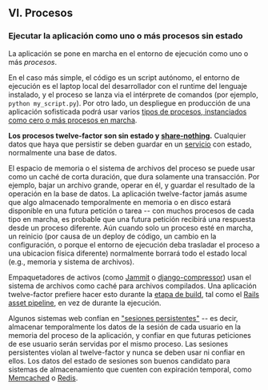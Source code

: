 ## VI. Procesos
### Ejecutar la aplicación como uno o más procesos sin estado

La aplicación se pone en marcha en el entorno de ejecución como uno o más *procesos*.

En el caso más simple, el código es un script autónomo, el entorno de ejecución es el laptop local del desarrollador con el runtime del lenguaje instalado, y el proceso se lanza via el intérprete de comandos (por ejemplo, `python my_script.py`). Por otro lado, un despliegue en producción de una aplicación sofisticada podrá usar varios [tipos de procesos, instanciados como cero o más procesos en marcha](./concurrency).

**Los procesos twelve-factor son sin estado y [share-nothing](http://en.wikipedia.org/wiki/Shared_nothing_architecture).** Cualquier datos que haya que persistir se deben guardar en un [servicio](./backing-services) con estado, normalmente una base de datos.

El espacio de memoria o el sistema de archivos del proceso se puede usar como un caché de corta duración, que dura solamente una transacción. Por ejemplo, bajar un archivo grande, operar en él, y guardar el resultado de la operación en la base de datos. La aplicación twelve-factor jamás asume que algo almacenado temporalmente en memoria o en disco estará disponible en una futura petición o tarea -- con muchos procesos de cada tipo en marcha, es probable que una futura petición recibirá una respuesta desde un proceso diferente. Aún cuando solo un proceso esté en marcha, un reinicio (por causa de un deploy de código, un cambio en la configuración, o porque el entorno de ejecución deba trasladar el proceso a una ubicacion física diferente) normalmente borrará todo el estado local (e.g., memoria y sistema de archivos).

Empaquetadores de activos (como [Jammit](http://documentcloud.github.com/jammit/) o [django-compressor](http://django-compressor.readthedocs.org/)) usan el sistema de archivos como caché para archivos compilados. Una aplicación twelve-factor prefiere hacer esto durante la [etapa de build](./build-release-run), tal como el [Rails asset pipeline](http://guides.rubyonrails.org/asset_pipeline.html), en vez de durante la ejecución.

Algunos sistemas web confían en ["sesiones persistentes"](http://en.wikipedia.org/wiki/Load_balancing_%28computing%29#Persistence) -- es decir, almacenar temporalmente los datos de la sesión de cada usuario en la memoria del proceso de la aplicación, y confiar en que futuras peticiones de ese usuario serán servidas por el mismo proceso. Las sesiones persistentes violan al twelve-factor y nunca se deben usar ni confiar en ellos. Los datos del estado de sesiones son buenos candidato para sistemas de almacenamiento que cuenten con expiración temporal, como [Memcached](http://memcached.org/) o [Redis](http://redis.io/).
